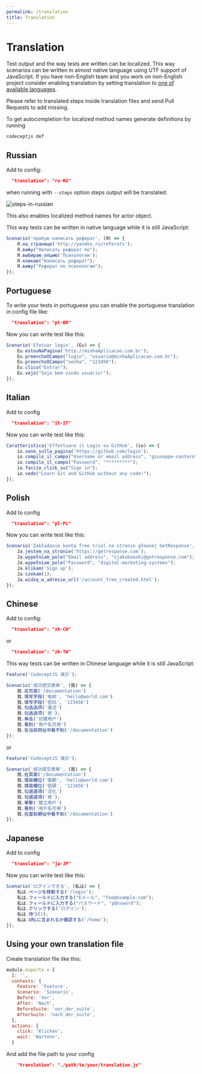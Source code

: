 ```yaml
---
permalink: /translation
title: Translation
---
```


# Translation

Test output and the way tests are written can be localized.
This way scenarios can be written in almost native language using UTF support of JavaScript.
If you have non-English team and you work on non-English project consider enabling translation
by setting translation to [one of available languages](https://github.com/Codeception/CodeceptJS/blob/master/translations).

Please refer to translated steps inside translation files and send Pull Requests to add missing.

To get autocompletion for localized method names generate definitions by running

```sh
codeceptjs def
```

## Russian

Add to config:

```json
  "translation": "ru-RU"
```

when running with `--steps` option steps output will be translated:

![steps-in-russian](/img/translate-ru1.png)

This also enables localized method names for actor object.

This way tests can be written in native language while it is still JavaScript:

```js
Scenario('пробую написать реферат', (Я) => {
    Я.на_странице('http://yandex.ru/referats');
    Я.вижу("Написать реферат по");
    Я.выбираю_опцию('Психологии');
    Я.кликаю("Написать реферат");
    Я.вижу("Реферат по психологии");
});
```

## Portuguese

To write your tests in portuguese you can enable the portuguese translation in config file like:

```json
  "translation": "pt-BR"
```

Now you can write test like this:

```js
Scenario('Efetuar login', (Eu) => {
    Eu.estouNaPagina('http://minhaAplicacao.com.br');
    Eu.preenchoOCampo("login", "usuario@minhaAplicacao.com.br");
    Eu.preenchoOCampo("senha", "123456");
    Eu.clico("Entrar");
    Eu.vejo("Seja bem vindo usuário!");
});
```

## Italian

Add to config

```json
  "translation": "it-IT"
```

Now you can write test like this:

```js
Caratteristica('Effettuare il Login su GitHub', (io) => {
    io.sono_sulla_pagina('https://github.com/login');
    io.compilo_il_campo("Username or email address", "giuseppe-santoro");
    io.compilo_il_campo("Password", "*********");
    io.faccio_click_su("Sign in");
    io.vedo("Learn Git and GitHub without any code!");
});
```

## Polish

Add to config

```json
  "translation": "pl-PL"
```

Now you can write test like this:

```js
Scenario('Zakładanie konta free trial na stronie głównej GetResponse', (Ja) => {
    Ja.jestem_na_stronie('https://getresponse.com');
    Ja.wypełniam_pole("Email address", "sjakubowski@getresponse.com");
    Ja.wypełniam_pole("Password", "digital-marketing-systems");
    Ja.klikam('Sign up');
    Ja.czekam(1);
    Ja.widzę_w_adresie_url('/account_free_created.html');
});
```

## Chinese

Add to config:

```JSON
  "translation": "zh-CN"
```
or
```JSON
  "translation": "zh-TW"
```

This way tests can be written in Chinese language while it is still JavaScript:

```JavaScript
Feature('CodeceptJS 演示');

Scenario('成功提交表单', (我) => {
    我.在页面('/documentation')
    我.填写字段('电邮', 'hello@world.com')
    我.填写字段('密码', '123456')
    我.勾选选项('激活')
    我.勾选选项('男');
    我.单击('创建用户')
    我.看到('用户名可用')
    我.在当前网址中看不到('/documentation')
});
```
or
```JavaScript
Feature('CodeceptJS 演示');

Scenario('成功提交表單', (我) => {
    我.在頁面('/documentation')
    我.填寫欄位('電郵', 'hello@world.com')
    我.填寫欄位('密碼', '123456')
    我.勾選選項('活化')
    我.勾選選項('男');
    我.單擊('建立用戶')
    我.看到('用戶名可用')
    我.在當前網址中看不到('/documentation')
});
```

## Japanese

Add to config

```json
  "translation": "ja-JP"
```

Now you can write test like this:

```js
Scenario('ログインできる', (私は) => {
    私は.ページを移動する('/login');
    私は.フィールドに入力する("Eメール", "foo@example.com");
    私は.フィールドに入力する("パスワード", "p@ssword");
    私は.クリックする('ログイン');
    私は.待つ(1);
    私は.URLに含まれるか確認する('/home');
});
```

## Using your own translation file

Create translation file like this:

```js
module.exports = {
  I: '',
  contexts: {
    Feature: 'Feature',
    Scenario: 'Szenario',
    Before: 'Vor',
    After: 'Nach',
    BeforeSuite: 'vor_der_suite',
    AfterSuite: 'nach_der_suite',
  },
  actions: {
    click: 'Klicken',
    wait: 'Wartenn',
  }
```

And add the file path to your config

```json
    "translation": "./path/to/your/translation.js"
```

